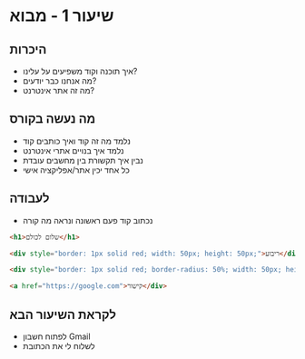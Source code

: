 # שיעור 1 - מבוא


## היכרות
- איך תוכנה וקוד משפיעים על עלינו?
- מה אנחנו כבר יודעים?
- מה זה אתר אינטרנט?


## מה נעשה בקורס
- נלמד מה זה קוד ואיך כותבים קוד
- נלמד איך בנויים אתרי אינטרנט
- נבין איך תקשורת בין מחשבים עובדת
- כל אחד יכין אתר/אפליקציה אישי


## לעבודה
- נכתוב קוד פעם ראשונה ונראה מה קורה


``` html
<h1>שלום לכולם</h1>
```

``` html
<div style="border: 1px solid red; width: 50px; height: 50px;">ריבוע</div>
```

``` html
<div style="border: 1px solid red; border-radius: 50%; width: 50px; height: 50px;">עיגול</div>
```

``` html
<a href="https://google.com">קישור</div>
```


## לקראת השיעור הבא
- לפתוח חשבון Gmail
- לשלוח לי את הכתובת